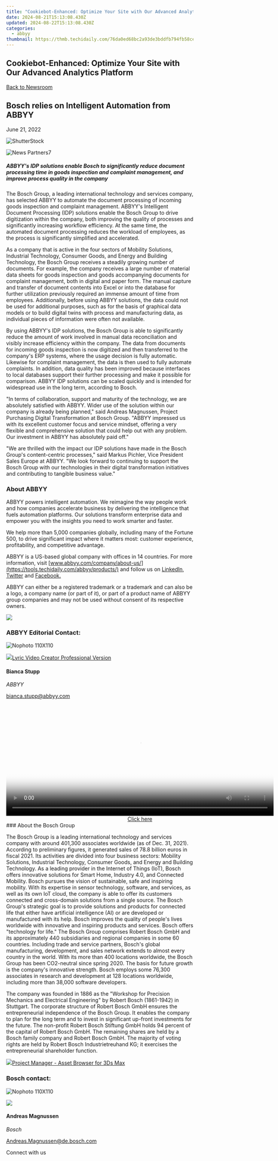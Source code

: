 ```yaml
---
title: "Cookiebot-Enhanced: Optimize Your Site with Our Advanced Analytics Platform"
date: 2024-08-21T15:13:08.430Z
updated: 2024-08-22T15:13:08.430Z
categories:
  - abbyy
thumbnail: https://thmb.techidaily.com/76da0ed68bc2a93de3bddfb794fb58ce57d0ed84b978982943f32b5ddbb0e182.jpg
---
```


## Cookiebot-Enhanced: Optimize Your Site with Our Advanced Analytics Platform

[Back to Newsroom](https://tools.techidaily.com/abbyy/products/)

## Bosch relies on Intelligent Automation from ABBYY

June 21, 2022

![ShutterStock](https://content.abbyy.com/-/media/project/abbyy/abbyy/branchtemplates/shutterstock_1272462163_1296-x-729.jpg?h=729&iar=0&w=1296)

![News Partners7](https://static2.abbyy.com/abbyycommedia/33722/news-partners7.jpg) 

##### _ABBYY's IDP solutions enable Bosch to significantly reduce document processing time in goods inspection and complaint management, and improve process quality in the company_  
  
The Bosch Group, a leading international technology and services company, has selected ABBYY to automate the document processing of incoming goods inspection and complaint management. ABBYY's Intelligent Document Processing (IDP) solutions enable the Bosch Group to drive digitization within the company, both improving the quality of processes and significantly increasing workflow efficiency. At the same time, the automated document processing reduces the workload of employees, as the process is significantly simplified and accelerated.

As a company that is active in the four sectors of Mobility Solutions, Industrial Technology, Consumer Goods, and Energy and Building Technology, the Bosch Group receives a steadily growing number of documents. For example, the company receives a large number of material data sheets for goods inspection and goods accompanying documents for complaint management, both in digital and paper form. The manual capture and transfer of document contents into Excel or into the database for further utilization previously required an immense amount of time from employees. Additionally, before using ABBYY solutions, the data could not be used for additional purposes, such as for the basis of graphical data models or to build digital twins with process and manufacturing data, as individual pieces of information were often not available.

By using ABBYY's IDP solutions, the Bosch Group is able to significantly reduce the amount of work involved in manual data reconciliation and visibly increase efficiency within the company. The data from documents for incoming goods inspection is now digitized and then transferred to the company's ERP systems, where the usage decision is fully automatic. Likewise for complaint management, the data is then used to fully automate complaints. In addition, data quality has been improved because interfaces to local databases support their further processing and make it possible for comparison. ABBYY IDP solutions can be scaled quickly and is intended for widespread use in the long term, according to Bosch.

"In terms of collaboration, support and maturity of the technology, we are absolutely satisfied with ABBYY. Wider use of the solution within our company is already being planned," said Andreas Magnussen, Project Purchasing Digital Transformation at Bosch Group. "ABBYY impressed us with its excellent customer focus and service mindset, offering a very flexible and comprehensive solution that could help out with any problem. Our investment in ABBYY has absolutely paid off."

"We are thrilled with the impact our IDP solutions have made in the Bosch Group's content-centric processes," said Markus Pichler, Vice President Sales Europe at ABBYY. "We look forward to continuing to support the Bosch Group with our technologies in their digital transformation initiatives and contributing to tangible business value."

### About ABBYY

ABBYY powers intelligent automation. We reimagine the way people work and how companies accelerate business by delivering the intelligence that fuels automation platforms. Our solutions transform enterprise data and empower you with the insights you need to work smarter and faster. 

We help more than 5,000 companies globally, including many of the Fortune 500, to drive significant impact where it matters most: customer experience, profitability, and competitive advantage.

ABBYY is a US-based global company with offices in 14 countries. For more information, visit [www.abbyy.com/company/about-us/](https://tools.techidaily.com/abbyy/products/) and follow us on [LinkedIn](https://www.linkedin.com/company/abbyy), [Twitter](https://twitter.com/ABBYY%5FSoftware) and [Facebook.](https://www.facebook.com/ABBYYsoft)

ABBYY can either be a registered trademark or a trademark and can also be a logo, a company name (or part of it), or part of a product name of ABBYY group companies and may not be used without consent of its respective owners.

<!-- affiliate ads begin -->
<a href="https://secure.2checkout.com/order/checkout.php?PRODS=4615471&QTY=1&AFFILIATE=108875&CART=1"><img src="https://images.wondershare.com/affiliate-image/affiliate_banners_en/max_782x90.png" border="0"></a>
<!-- affiliate ads end -->
### ABBYY Editorial Contact:

![Nophoto 110X110](https://static4.abbyy.com/abbyycommedia/34370/nophoto-110x110.png)

<!-- affiliate ads begin -->
<a href="https://secure.2checkout.com/order/checkout.php?PRODS=11224199&QTY=1&AFFILIATE=108875&CART=1"><img src="https://secure.avangate.com/images/merchant/e09fdffe648a30658a9657bbed7b2388/products/copy_boxshot_lyricvideo.png" border="0">Lyric Video Creator Professional Version</a>
<!-- affiliate ads end -->
#### Bianca Stupp

_ABBYY_

[bianca.stupp@abbyy.com](https://tools.techidaily.com/abbyy/products/) 

<!-- affiliate ads begin -->
<span id="1993650">
					<video width="720" height="300" style="cursor:pointer"
           poster="//a.impactradius-go.com/display-clicktoplayimage/1993650.jpeg"
           onclick="if(!this.playClicked){this.play();this.setAttribute('controls',true);this.playClicked=true;}">
	   <source src="//a.impactradius-go.com/display-ad/22993-1993650">
	   <img src="//a.impactradius-go.com/display-clicktoplayimage/1993650.jpeg" style="border: none; height: 100%; width: 100%; object-fit: contain">
	</video>
	<div style="width:720px;text-align:center"><a href="javascript:window.open(decodeURIComponent('https%3A%2F%2Fhomestyler.sjv.io%2Fc%2F5597632%2F1993650%2F22993'), '_blank');void(0);">Click here</a></div>
</span>
<img height="0" width="0" src="https://imp.pxf.io/i/5597632/1993650/22993" style="position:absolute;visibility:hidden;" border="0" />
<!-- affiliate ads end -->
### About the Bosch Group

The Bosch Group is a leading international technology and services company with around 401,300 associates worldwide (as of Dec. 31, 2021). According to preliminary figures, it generated sales of 78.8 billion euros in fiscal 2021\. Its activities are divided into four business sectors: Mobility Solutions, Industrial Technology, Consumer Goods, and Energy and Building Technology. As a leading provider in the Internet of Things (IoT), Bosch offers innovative solutions for Smart Home, Industry 4.0, and Connected Mobility. Bosch pursues the vision of sustainable, safe and inspiring mobility. With its expertise in sensor technology, software, and services, as well as its own IoT cloud, the company is able to offer its customers connected and cross-domain solutions from a single source. The Bosch Group's strategic goal is to provide solutions and products for connected life that either have artificial intelligence (AI) or are developed or manufactured with its help. Bosch improves the quality of people's lives worldwide with innovative and inspiring products and services. Bosch offers "technology for life." The Bosch Group comprises Robert Bosch GmbH and its approximately 440 subsidiaries and regional companies in some 60 countries. Including trade and service partners, Bosch's global manufacturing, development, and sales network extends to almost every country in the world. With its more than 400 locations worldwide, the Bosch Group has been CO2-neutral since spring 2020\. The basis for future growth is the company's innovative strength. Bosch employs some 76,300 associates in research and development at 128 locations worldwide, including more than 38,000 software developers.

The company was founded in 1886 as the "Workshop for Precision Mechanics and Electrical Engineering" by Robert Bosch (1861-1942) in Stuttgart. The corporate structure of Robert Bosch GmbH ensures the entrepreneurial independence of the Bosch Group. It enables the company to plan for the long term and to invest in significant up-front investments for the future. The non-profit Robert Bosch Stiftung GmbH holds 94 percent of the capital of Robert Bosch GmbH. The remaining shares are held by a Bosch family company and Robert Bosch GmbH. The majority of voting rights are held by Robert Bosch Industrietreuhand KG; it exercises the entrepreneurial shareholder function.

<!-- affiliate ads begin -->
<a href="https://secure.2checkout.com/order/checkout.php?PRODS=4709458&QTY=1&AFFILIATE=108875&CART=1"><img src="https://3d-kstudio.com/wp-content/uploads/2019/10/Project-Manager-version-3-1600x900-768x419.jpg" border="0">Project Manager - Asset Browser for 3Ds Max</a>
<!-- affiliate ads end -->
### Bosch contact:

![Nophoto 110X110](https://static4.abbyy.com/abbyycommedia/34370/nophoto-110x110.png)

<!-- affiliate ads begin -->
<a href="https://shop.mondly.com/affiliate.php?ACCOUNT=ATISTUDI&AFFILIATE=108875&PATH=https%3A%2F%2Fwww.mondly.com%3FAFFILIATE%3D108875%26RESOURCE%3D%2BEducational%2B970x90%2B"><img src="https://secure.avangate.com/images/merchant/69c418c33ec2e1a4267fa9bb77fa1428/educational-970x90.gif" border="0"></a>
<!-- affiliate ads end -->
#### Andreas Magnussen

_Bosch_

[Andreas.Magnussen@de.bosch.com](https://tools.techidaily.com/abbyy/products/) 

  
Connect with us

<ins class="adsbygoogle"
     style="display:block"
     data-ad-format="autorelaxed"
     data-ad-client="ca-pub-7571918770474297"
     data-ad-slot="1223367746"></ins>



<ins class="adsbygoogle"
     style="display:block"
     data-ad-client="ca-pub-7571918770474297"
     data-ad-slot="8358498916"
     data-ad-format="auto"
     data-full-width-responsive="true"></ins>
